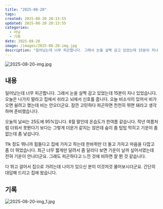 ```yaml
---
title: "2025-08-20"
tags:
created: 2025-08-20 20:13:55
updated: 2025-08-20 20:13:55
categories:
  - 러닝
  - 기록
date: 2025-08-20
image: /images/2025-08-20-img.jpg
description: "일어났는데 너무 피곤합니다. 그래서 눈을 살짝 감고 있었는데 15분이 지나 있었습니다. 오늘은 나가지 말라고 집에서 쉬라고 뇌에서 신호를 줍니다. 오늘 비소식이 있어서 비가 오면 쉴려고 했는데 비는 안오더군요. 잠깐 고민하다 피곤하면 천천히 뛰면 돼라고 생각하며 준비했습니다. 오늘의 날"
---
```


![2025-08-20-img.jpg](/images/2025-08-20-img.jpg)
 
 

## 내용

일어났는데 너무 피곤합니다. 그래서 눈을 살짝 감고 있었는데 15분이 지나 있었습니다. 오늘은 나가지 말라고 집에서 쉬라고 뇌에서 신호를 줍니다. 오늘 비소식이 있어서 비가 오면 쉴려고 했는데 비는 안오더군요. 잠깐 고민하다 피곤하면 천천히 뛰면 돼라고 생각하며 준비했습니다.

오늘의 날씨는 25도에 95%입니다. 8월 말인데 온습도가 한여름 같습니다. 작년 여름처럼 더워서 못뛴다기 보다는 그렇게 더운거 같지는 않은데 숨이 좀 텁텁 막히고 기운이 좀 없는데 좀 낯섭니다.

11k 정도 뛰니까 힘들다고 집에 가자고 하는데 한바퀴만 더 돌고 가자고 마음을 다잡고 좀 더 뛰었습니다. 최근 너무 짧게만 달려서 좀 달리다 보면 기운이 날까 싶어서였는데 전혀 기운이 안나더군요. 그래도 피곤하다고 느낀 것에 비하면 잘 뛴 것 같습니다.

다 뛰고 걸어서 집으로 가려는데 나이가 있으신 분이 이것저것 물어보시더군요. 간단히 대답해 드리고 집에 왔습니다.

## 기록

 
 ![2025-08-20-img_1.jpg](/images/2025-08-20-img_1.jpg)
